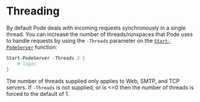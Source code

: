 # Threading

By default Pode deals with incoming requests synchronously in a single thread. You can increase the number of threads/runspaces that Pode uses to handle requests by using the `-Threads` parameter on the  [`Start-PodeServer`](../../Functions/Core/Start-PodeServer) function:

```powershell
Start-PodeServer -Threads 2 {
    # logic
}
```

The number of threads supplied only applies to Web, SMTP, and TCP servers. If `-Threads` is not supplied, or is <=0 then the number of threads is forced to the default of 1.
